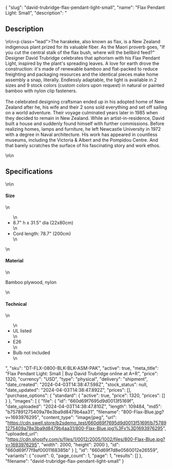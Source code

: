 {
  "slug": "david-trubridge-flax-pendant-light-small",
  "name": "Flax Pendant Light: Small",
  "description": "<h2>Description</h2>\n<!-- split -->\n<p class=\"lead\">The harakeke, also known as flax, is a New Zealand indigenous plant prized for its valuable fiber. As the Maori proverb goes, \"If you cut the central stalk of the flax bush, where will the bellbird feed?\" Designer David Trubridge celebrates that aphorism with his Flax Pendant Light, inspired by the plant's spreading leaves. A love for earth drove the construction: it's made of renewable bamboo and flat-packed to reduce freighting and packaging resources and the identical pieces make home assembly a snap, literally. Endlessly adaptable, the light is available in 2 sizes and 9 stock colors (custom colors upon request) in natural or painted bamboo with nylon clip fasteners. <br><br>The celebrated designing craftsman ended up in his adopted home of New Zealand after he, his wife and their 2 sons sold everything and set off sailing on a world adventure. Their voyage culminated years later in 1985 when they decided to remain in New Zealand. While an artist-in-residence, David built a house and suddenly found himself with further commissions. Before realizing homes, lamps and furniture, he left Newcastle University in 1972 with a degree in Naval architecture. His work has appeared in countless museums, including the Victoria &amp; Albert and the Pompidou Centre. And that barely scratches the surface of his fascinating story and work ethos.</p>\n<!-- split -->\n<h2>Specifications</h2>\n<!-- split -->\n<h4>Size</h4>\n<ul>\n<li>8.7\" h x 31.5\" dia (22x80cm)</li>\n<li>Cord length: 78.7\" (200cm)</li>\n</ul>\n<h4>Material</h4>\n<p>Bamboo plywood, nylon</p>\n<h4>Technical</h4>\n<ul>\n<li>UL listed</li>\n<li>E26</li>\n<li>Bulb not included</li>\n</ul>",
  "sku": "DT-FLX-0800-BLK-BLK-ASM-PAK",
  "active": true,
  "meta_title": "Flax Pendant Light: Small | Buy David Trubridge online at A+R",
  "price": 1320,
  "currency": "USD",
  "type": "physical",
  "delivery": "shipment",
  "date_created": "2024-04-03T14:38:47.598Z",
  "stock_status": null,
  "date_updated": "2024-04-03T14:38:47.892Z",
  "prices": [],
  "purchase_options": {
    "standard": {
      "active": true,
      "price": 1320,
      "prices": []
    }
  },
  "images": [
    {
      "file": {
        "id": "660d69f7695d9d0013f5169f",
        "date_uploaded": "2024-04-03T14:38:47.810Z",
        "length": 109484,
        "md5": "b757891275409a78e3ba9d8479b4aa31",
        "filename": "800-Flax-Blue.jpg?v=1693976295",
        "content_type": "image/jpeg",
        "url": "https://cdn.swell.store/b2sdemo_test/660d69f7695d9d0013f5169f/b757891275409a78e3ba9d8479b4aa31/800-Flax-Blue.jpg%3Fv%3D1693976295",
        "uploaded_url": "https://cdn.shopify.com/s/files/1/0012/2005/1002/files/800-Flax-Blue.jpg?v=1693976295",
        "width": 2000,
        "height": 2000
      },
      "id": "660d69f77f9af0001168385b"
    }
  ],
  "id": "660d69f7d8e0560012e26559",
  "variants": {
    "count": 0,
    "page_count": 1,
    "page": 1,
    "results": []
  },
  "filename": "david-trubridge-flax-pendant-light-small"
}